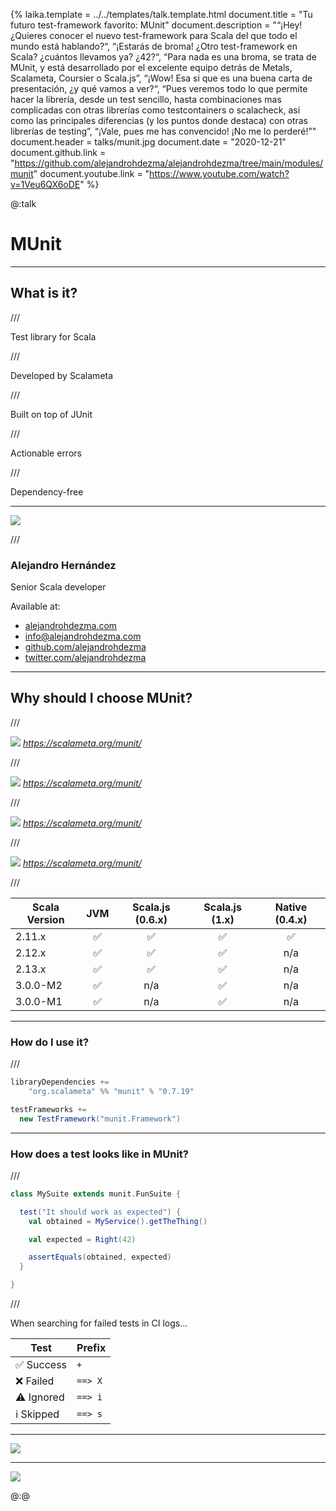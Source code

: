 {%
	laika.template = ../../templates/talk.template.html
	document.title = "Tu futuro test-framework favorito: MUnit"
  document.description = "“¡Hey! ¿Quieres conocer el nuevo test-framework para Scala del que todo el mundo está hablando?“, “¡Estarás de broma! ¿Otro test-framework en Scala? ¿cuántos llevamos ya? ¿42?“, “Para nada es una broma, se trata de MUnit, y está desarrollado por el excelente equipo detrás de Metals, Scalameta, Coursier o Scala.js”, “¡Wow! Esa si que es una buena carta de presentación, ¿y qué vamos a ver?“, “Pues veremos todo lo que permite hacer la librería, desde un test sencillo, hasta combinaciones mas complicadas con otras librerías como testcontainers o scalacheck, así como las principales diferencias (y los puntos donde destaca) con otras librerías de testing”, “¡Vale, pues me has convencido! ¡No me lo perderé!”"
  document.header = talks/munit.jpg
  document.date = "2020-12-21"
  document.github.link = "https://github.com/alejandrohdezma/alejandrohdezma/tree/main/modules/munit"
  document.youtube.link = "https://www.youtube.com/watch?v=1Veu6QX6oDE"
%}

@:talk

# MUnit

---

## What is it?

///

Test library for Scala

///

Developed by Scalameta

///

Built on top of JUnit

///

Actionable errors

///

Dependency-free

---

![](https://media.giphy.com/media/XDYIuWmMqeEKmqEfEp/giphy.gif)

///

### Alejandro Hernández

Senior Scala developer

Available at:

- [alejandrohdezma.com](https://alejandrohdezma.com)
- [info@alejandrohdezma.com](mailto:info@alejandrohdezma.com)
- [github.com/alejandrohdezma](https://github.com/alejandrohdezma)
- [twitter.com/alejandrohdezma](https://twitter.com/alejandrohdezma)

---

## Why should I choose MUnit?

///

![](https://i.imgur.com/goYdJhw.png)
*https://scalameta.org/munit/*

///

![](https://i.imgur.com/NaAU2He.png)
*https://scalameta.org/munit/*

///

![](https://i.imgur.com/iosErEv.png)
*https://scalameta.org/munit/*

///

![](https://i.imgur.com/hmL0hAp.png)
*https://scalameta.org/munit/*

///

| Scala Version | JVM | Scala.js (0.6.x) | Scala.js (1.x) | Native (0.4.x) |
| ------------- | :-: | :--------------: | :------------: | :------------: |
| 2.11.x        | ✅  |        ✅        |       ✅       |       ✅       |
| 2.12.x        | ✅  |        ✅        |       ✅       |      n/a       |
| 2.13.x        | ✅  |        ✅        |       ✅       |      n/a       |
| 3.0.0-M2      | ✅  |       n/a        |       ✅       |      n/a       |
| 3.0.0-M1      | ✅  |       n/a        |       ✅       |      n/a       |

---

### How do I use it?

///

```sbt
libraryDependencies +=
    "org.scalameta" %% "munit" % "0.7.19"

testFrameworks +=
  new TestFramework("munit.Framework")
```

---

### How does a test looks like in MUnit?

///

```scala
class MySuite extends munit.FunSuite {

  test("It should work as expected") {
    val obtained = MyService().getTheThing()

    val expected = Right(42)

    assertEquals(obtained, expected)
  }

}
```

///

When searching for failed tests in CI logs...

| Test       | Prefix  |
| ---------- | ------- |
| ✅ Success | `+`     |
| ❌ Failed  | `==> X` |
| ⚠️ Ignored | `==> i` |
| ℹ️ Skipped | `==> s` |

---

![](https://media.giphy.com/media/8JW82ndaYfmNoYAekM/giphy.gif)

---

![](https://media.giphy.com/media/KJ1f5iTl4Oo7u/giphy.gif)

@:@